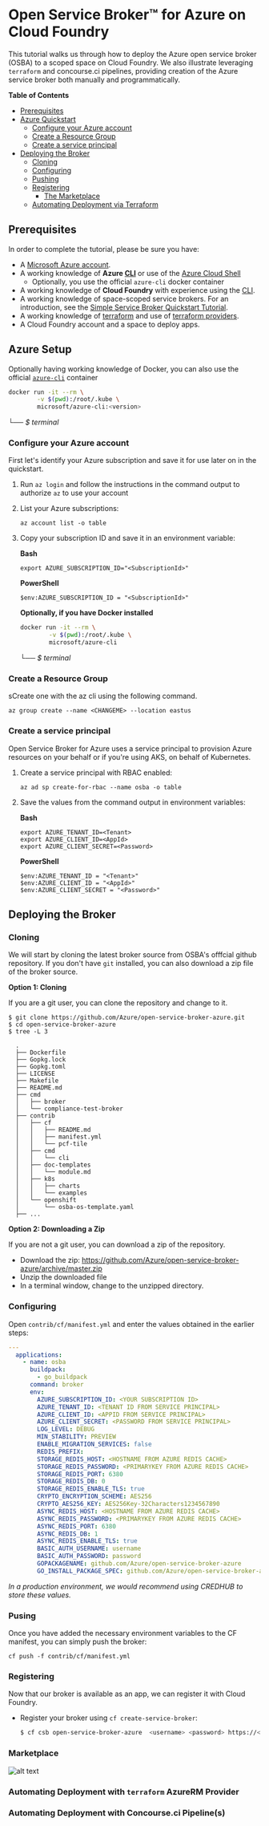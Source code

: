 # Open Service Broker™ for Azure on Cloud Foundry


This tutorial walks us through how to deploy the Azure open service broker (OSBA) to a scoped space on Cloud Foundry. We also illustrate leveraging `terraform` and concourse.ci pipelines, providing creation of the Azure service broker both manually and programmatically.

**Table of Contents**

* [Prerequisites](#prerequisites)
* [Azure Quickstart](#azure-setup)
    * [Configure your Azure account](#configure-your-azure-account)
    * [Create a Resource Group](#create-a-resource-group-for-aks)
    * [Create a service principal](#create-a-service-principal)
* [Deploying the Broker](#deploying-the-broker)
    * [Cloning](#cloning)
    * [Configuring](#configuring)
    * [Pushing]()
    * [Registering]()
        * [The Marketplace]()
    * [Automating Deployment via Terraform]()
    

## Prerequisites

In order to complete the tutorial, please be sure you have:

* A [Microsoft Azure account](https://portal.azure.com).
* A working knowledge of **Azure [CLI](https://docs.microsoft.com/en-us/cli/azure/install-azure-cli?view=azure-cli-latest)** or use of the [Azure Cloud Shell](https://docs.microsoft.com/en-us/azure/cloud-shell/overview?view=azure-cli-latest)
    * Optionally, you use the official `azure-cli` docker container
* A working knowledge of **Cloud Foundry** with experience using the [CLI](https://docs.cloudfoundry.org/cf-cli/).
* A working knowledge of space-scoped service brokers. For an  introduction, see the [Simple Service Broker Quickstart Tutorial](../simple-service-broker).
* A working knowledge of [terraform](https://portal.azure.com) and use of [terraform providers](https://www.terraform.io/docs/providers/).
* A Cloud Foundry account and a space to deploy apps.

## Azure Setup

Optionally having working knowledge of Docker, you can also use the official [`azure-cli`](https://hub.docker.com/r/microsoft/azure-cli/dockerfile) container

```sh
docker run -it --rm \
        -v $(pwd):/root/.kube \
        microsoft/azure-cli:<version>
```
_**└──**_ _$ terminal_


### Configure your Azure account

First let's identify your Azure subscription and save it for use later on in the quickstart.

1. Run `az login` and follow the instructions in the command output to authorize `az` to use your account
1. List your Azure subscriptions:
    ```console
    az account list -o table
    ```
1. Copy your subscription ID and save it in an environment variable:

    **Bash**
    ```console
    export AZURE_SUBSCRIPTION_ID="<SubscriptionId>"
    ```

    **PowerShell**
    ```console
    $env:AZURE_SUBSCRIPTION_ID = "<SubscriptionId>"
    ```

    **Optionally, if you have Docker installed** 

    ```sh
    docker run -it --rm \
            -v $(pwd):/root/.kube \
            microsoft/azure-cli
    ```
    _**└──**_ _$ terminal_


### Create a Resource Group

sCreate one with the az cli using the following command.

```console
az group create --name <CHANGEME> --location eastus
```

### Create a service principal

Open Service Broker for Azure uses a service principal to provision Azure resources on your behalf or if you're using AKS, on behalf of Kubernetes.

1. Create a service principal with RBAC enabled:
    ```console
    az ad sp create-for-rbac --name osba -o table
    ```
1. Save the values from the command output in environment variables:

    **Bash**
    ```console
    export AZURE_TENANT_ID=<Tenant>
    export AZURE_CLIENT_ID=<AppId>
    export AZURE_CLIENT_SECRET=<Password>
    ```

    **PowerShell**
    ```console
    $env:AZURE_TENANT_ID = "<Tenant>"
    $env:AZURE_CLIENT_ID = "<AppId>"
    $env:AZURE_CLIENT_SECRET = "<Password>"
    ```

## Deploying the Broker

### Cloning

We will start by cloning the latest broker source from OSBA's offfcial github repository. If you don't have `git` installed, you can also download a zip file of the broker source.

**Option 1: Cloning**

If you are a git user, you can clone the repository and change to it.

  ```
  $ git clone https://github.com/Azure/open-service-broker-azure.git
  $ cd open-service-broker-azure
  $ tree -L 3
  
    .
    ├── Dockerfile
    ├── Gopkg.lock
    ├── Gopkg.toml
    ├── LICENSE
    ├── Makefile
    ├── README.md
    ├── cmd
    │   ├── broker
    │   └── compliance-test-broker
    ├── contrib
    │   ├── cf
    │   │   ├── README.md
    │   │   ├── manifest.yml
    │   │   └── pcf-tile
    │   ├── cmd
    │   │   └── cli
    │   ├── doc-templates
    │   │   └── module.md
    │   ├── k8s
    │   │   ├── charts
    │   │   └── examples
    │   └── openshift
    │       └── osba-os-template.yaml
    ├── ...
```

**Option 2: Downloading a Zip**

If you are not a git user, you can download a zip of the repository.

  * Download the zip: https://github.com/Azure/open-service-broker-azure/archive/master.zip
  * Unzip the downloaded file
  * In a terminal window, change to the unzipped directory.

### Configuring

Open `contrib/cf/manifest.yml` and enter the values obtained in the earlier steps:

```yaml
---
  applications:
    - name: osba
      buildpack: 
        - go_buildpack
      command: broker
      env:
        AZURE_SUBSCRIPTION_ID: <YOUR SUBSCRIPTION ID>
        AZURE_TENANT_ID: <TENANT ID FROM SERVICE PRINCIPAL>
        AZURE_CLIENT_ID: <APPID FROM SERVICE PRINCIPAL>
        AZURE_CLIENT_SECRET: <PASSWORD FROM SERVICE PRINCIPAL>
        LOG_LEVEL: DEBUG
        MIN_STABILITY: PREVIEW
        ENABLE_MIGRATION_SERVICES: false
        REDIS_PREFIX:
        STORAGE_REDIS_HOST: <HOSTNAME FROM AZURE REDIS CACHE>
        STORAGE_REDIS_PASSWORD: <PRIMARYKEY FROM AZURE REDIS CACHE>
        STORAGE_REDIS_PORT: 6380
        STORAGE_REDIS_DB: 0
        STORAGE_REDIS_ENABLE_TLS: true
        CRYPTO_ENCRYPTION_SCHEME: AES256
        CRYPTO_AES256_KEY: AES256Key-32Characters1234567890
        ASYNC_REDIS_HOST: <HOSTNAME FROM AZURE REDIS CACHE>
        ASYNC_REDIS_PASSWORD: <PRIMARYKEY FROM AZURE REDIS CACHE>
        ASYNC_REDIS_PORT: 6380
        ASYNC_REDIS_DB: 1
        ASYNC_REDIS_ENABLE_TLS: true
        BASIC_AUTH_USERNAME: username
        BASIC_AUTH_PASSWORD: password
        GOPACKAGENAME: github.com/Azure/open-service-broker-azure
        GO_INSTALL_PACKAGE_SPEC: github.com/Azure/open-service-broker-azure/cmd/broker
```

_In a production environment, we would recommend using CREDHUB to store these values._

### Pusing

Once you have added the necessary environment variables to the CF manifest, you can simply push the broker:

```console
cf push -f contrib/cf/manifest.yml
```

### Registering

Now that our broker is available as an app, we can register it with Cloud Foundry.

* Register your broker using `cf create-service-broker`:

  ```sh
  $ cf csb open-service-broker-azure  <username> <password> https://<route> --space-scoped
  ```

### Marketplace

![alt text](../.media/marketplace.png)

### Automating Deployment with `terraform` AzureRM Provider

### Automating Deployment with Concourse.ci Pipeline(s)



